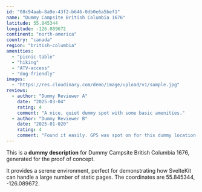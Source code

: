 ```yaml
---
id: "08c94aab-8a9e-43f2-b646-0db0e6a5bef1"
name: "Dummy Campsite British Columbia 1676"
latitude: 55.845344
longitude: -126.089672
continent: "north-america"
country: "canada"
region: "british-columbia"
amenities:
  - "picnic-table"
  - "hiking"
  - "ATV-access"
  - "dog-friendly"
images:
  - "https://res.cloudinary.com/demo/image/upload/v1/sample.jpg"
reviews:
  - author: "Dummy Reviewer A"
    date: "2025-03-04"
    rating: 4
    comment: "A nice, quiet dummy spot with some basic amenities."
  - author: "Dummy Reviewer B"
    date: "2025-01-020"
    rating: 4
    comment: "Found it easily. GPS was spot on for this dummy location."
---
```


This is a **dummy description** for Dummy Campsite British Columbia 1676, generated for the proof of concept.

It provides a serene environment, perfect for demonstrating how SvelteKit can handle a large number of static pages. The coordinates are 55.845344, -126.089672.

